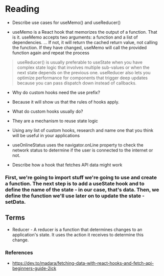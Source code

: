 # Reading

- Describe use cases for useMemo() and useReducer()

* useMemo is a React hook that memorizes the output of a function. That is it. useMemo accepts two arguments: a function and a list of dependencies. ... If not, it will return the cached return value, not calling the function. If they have changed, useMemo will call the provided function again and repeat the process

> useReducer()  is usually preferable to useState when you have complex state logic that involves multiple sub-values or when the next state depends on the previous one. useReducer also lets you optimize performance for components that trigger deep updates because you can pass dispatch down instead of callbacks.

- Why do custom hooks need the use prefix?
* Because it will show us that the rules of hooks apply.

- What do custom hooks usually do?
* They are a mechanism to reuse state logic

- Using any list of custom hooks, research and name one that you think will be useful in your applications
* useOnlineStatus uses the navigator.onLine property to check the network status to determine if the user is connected to the internet or not.

- Describe how a hook that fetches API data might work

### First, we're going to import stuff we're going to use and create a function. The next step is to add a useState hook and to define the name of the state - in our case, that's data. Then, we define the function we'll use later on to update the state - setData.

## Terms

- Reducer - A reducer is a function that determines changes to an application's state. It uses the action it receives to determine this change. 


### References
- https://dev.to/madara/fetching-data-with-react-hooks-and-fetch-api-beginners-guide-2ick
